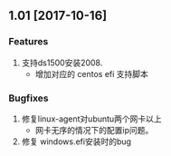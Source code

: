 ## 1.01 \[2017-10-16\]

### Features

1. 支持ds1500安装2008.
   * 增加对应的 centos efi 支持脚本

### Bugfixes

1. 修复linux-agent对ubuntu两个网卡以上
   * 网卡无序的情况下的配置ip问题。
2. 修复 windows.efi安装时的bug



